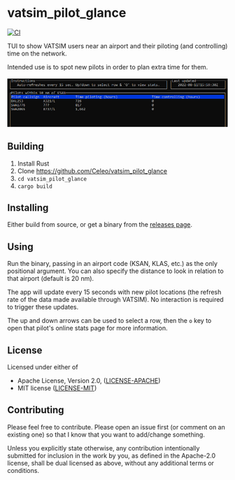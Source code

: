 # vatsim_pilot_glance

[![CI](https://github.com/Celeo/vatsim_pilot_glance/workflows/CI/badge.svg?branch=master)](https://github.com/celeo/vatsim_pilot_glance/actions?query=workflow%3ACI)

TUI to show VATSIM users near an airport and their piloting (and controlling) time on the network.

Intended use is to spot new pilots in order to plan extra time for them.

![screenshot.png](screenshot.png)

## Building

1. Install Rust
1. Clone <https://github.com/Celeo/vatsim_pilot_glance>
1. `cd vatsim_pilot_glance`
1. `cargo build`

## Installing

Either build from source, or get a binary from the [releases page](https://github.com/Celeo/vatsim_pilot_glance/releases).

## Using

Run the binary, passing in an airport code (KSAN, KLAS, etc.) as the only positional argument. You can also
specify the distance to look in relation to that airport (default is 20 nm).

The app will update every 15 seconds with new pilot locations (the refresh rate of the data made available through VATSIM).
No interaction is required to trigger these updates.

The up and down arrows can be used to select a row, then the `o` key to open that pilot's online stats page for more information.

## License

Licensed under either of

* Apache License, Version 2.0, ([LICENSE-APACHE](LICENSE-APACHE))
* MIT license ([LICENSE-MIT](LICENSE-MIT))

## Contributing

Please feel free to contribute. Please open an issue first (or comment on an existing one) so that I know that you want to add/change something.

Unless you explicitly state otherwise, any contribution intentionally submitted for inclusion in the work by you, as defined in the Apache-2.0 license,
shall be dual licensed as above, without any additional terms or conditions.
